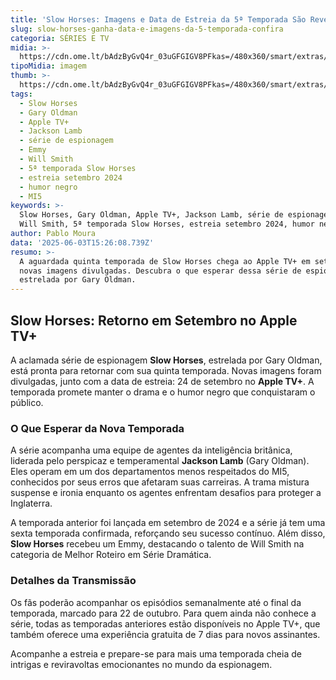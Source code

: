 ```yaml
---
title: 'Slow Horses: Imagens e Data de Estreia da 5ª Temporada São Reveladas'
slug: slow-horses-ganha-data-e-imagens-da-5-temporada-confira
categoria: SÉRIES E TV
midia: >-
  https://cdn.ome.lt/bAdzByGvQ4r_03uGFGIGV8PFkas=/480x360/smart/extras/conteudos/omelete_THUMB_-_2025-06-03T112355.031.png
tipoMidia: imagem
thumb: >-
  https://cdn.ome.lt/bAdzByGvQ4r_03uGFGIGV8PFkas=/480x360/smart/extras/conteudos/omelete_THUMB_-_2025-06-03T112355.031.png
tags:
  - Slow Horses
  - Gary Oldman
  - Apple TV+
  - Jackson Lamb
  - série de espionagem
  - Emmy
  - Will Smith
  - 5ª temporada Slow Horses
  - estreia setembro 2024
  - humor negro
  - MI5
keywords: >-
  Slow Horses, Gary Oldman, Apple TV+, Jackson Lamb, série de espionagem, Emmy,
  Will Smith, 5ª temporada Slow Horses, estreia setembro 2024, humor negro, MI5
author: Pablo Moura
data: '2025-06-03T15:26:08.739Z'
resumo: >-
  A aguardada quinta temporada de Slow Horses chega ao Apple TV+ em setembro com
  novas imagens divulgadas. Descubra o que esperar dessa série de espionagem
  estrelada por Gary Oldman.
---
```


## Slow Horses: Retorno em Setembro no Apple TV+

A aclamada série de espionagem **Slow Horses**, estrelada por Gary Oldman, está pronta para retornar com sua quinta temporada. Novas imagens foram divulgadas, junto com a data de estreia: 24 de setembro no **Apple TV+**. A temporada promete manter o drama e o humor negro que conquistaram o público.

### O Que Esperar da Nova Temporada

A série acompanha uma equipe de agentes da inteligência britânica, liderada pelo perspicaz e temperamental **Jackson Lamb** (Gary Oldman). Eles operam em um dos departamentos menos respeitados do MI5, conhecidos por seus erros que afetaram suas carreiras. A trama mistura suspense e ironia enquanto os agentes enfrentam desafios para proteger a Inglaterra.

A temporada anterior foi lançada em setembro de 2024 e a série já tem uma sexta temporada confirmada, reforçando seu sucesso contínuo. Além disso, **Slow Horses** recebeu um Emmy, destacando o talento de Will Smith na categoria de Melhor Roteiro em Série Dramática.

### Detalhes da Transmissão

Os fãs poderão acompanhar os episódios semanalmente até o final da temporada, marcado para 22 de outubro. Para quem ainda não conhece a série, todas as temporadas anteriores estão disponíveis no Apple TV+, que também oferece uma experiência gratuita de 7 dias para novos assinantes.

Acompanhe a estreia e prepare-se para mais uma temporada cheia de intrigas e reviravoltas emocionantes no mundo da espionagem.

